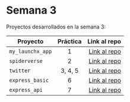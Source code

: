 # Semana 3 

Proyectos desarrollados en la semana 3:

| Proyecto | Práctica | Link al repo |
| ------------- |:-------------:| -----:|
|`my_launchx_app`|1|[Link al repo](https://github.com/sheepshenko/my_launchx_app)|
|`spiderverse`|2|[Link al repo](https://github.com/sheepshenko/spiderverse)|
|`twitter`|3, 4, 5|[Link al repo](https://github.com/sheepshenko/twitter)|
|`express_basic`|6|[Link al repo](https://github.com/sheepshenko/express_js)|
|`express_api`|7|[Link al repo](https://github.com/sheepshenko/express_api)|